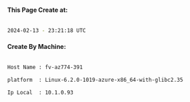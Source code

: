
   
#### This Page Create at:

```bash

2024-02-13 - 23:21:18 UTC

```

#### Create By Machine:

```bash

Host Name : fv-az774-391

platform  : Linux-6.2.0-1019-azure-x86_64-with-glibc2.35

Ip Local  : 10.1.0.93

```

